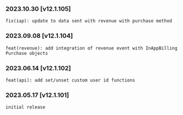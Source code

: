 ### 2023.10.30 [v12.1.105]

```
fix(iap): update to data sent with revenue with purchase method
```

### 2023.09.08 [v12.1.104]

```
feat(revenue): add integration of revenue event with InAppBilling Purchase objects
```

### 2023.06.14 [v12.1.102]

```
feat(api): add set/unset custom user id functions
```

### 2023.05.17 [v12.1.101]

```
initial release
```

